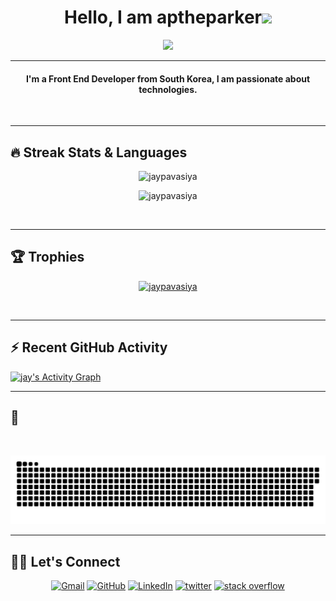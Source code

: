 <h1 align="center">Hello, I am aptheparker<img src="https://media.giphy.com/media/hvRJCLFzcasrR4ia7z/giphy.gif" width="35"></h1>
<p align="center">
  <a href="https://github.com/aptheparker"><img src="https://readme-typing-svg.herokuapp.com?lines=Front+End+Developer;JavaScript%20|%20Node.js%20|%20Java%20Python;Always%20learning%20new%20things&center=true&width=500&height=50"></a>
</p>
<hr/>
<!-- I like to Code. -->

<h4 align="center">
I'm a Front End Developer from South Korea, I am passionate about technologies. <br />
</h4>
<br>
<!--<div align="center">
  <a href="https://open.spotify.com/user/6s6pbtefezpookh8gwnkko15v">
    <img src="https://readme-spotify-tingz.vercel.app/api/now-playing">
  </a>
</div> -->
<hr/> 

## 🔥 Streak Stats & Languages
<p align="center"><img src="https://github-readme-streak-stats.herokuapp.com/?user=jaypavasiya&theme=algolia" alt="jaypavasiya" /></p>
<p align="center"><img src="https://github-readme-stats.vercel.app/api/top-langs/?username=jaypavasiya&theme=algolia&layout=compact" alt="jaypavasiya" /></p>

<br>
<hr/>

## 🏆 Trophies
<p align="center"> <a href="https://github.com/jaypavasiya"><img
      src="https://github-profile-trophy.vercel.app/?username=jaypavasiya&row=1&column=3&theme=algolia" alt="jaypavasiya" /></a>  </p>

<!-- algolia -->
<br>
<hr/>

## ⚡ Recent GitHub Activity
<a href="https://github.com/jaypavasiya"><img alt="jay's Activity Graph" src="https://activity-graph.herokuapp.com/graph?username=jaypavasiya&custom_title=Jay's%20Contribution%20Graph&theme=react-dark" /></a>


<hr/>

## 🐍
  <br>
  <p align="center">
  <img src="https://raw.githubusercontent.com/jaypavasiya/jaypavasiya/output/github-contribution-grid-snake-dark.svg" alt="snake"></center>
</p>

<hr/>

## 🙋‍♀️ Let's Connect
<p align="center">
  <!-- <a href=""><img src="https://img.icons8.com/bubbles/50/000000/web.png" alt="Website"/></a> -->
	<a href="mailto:jaypavasiya7@gmail.com"><img src="https://img.icons8.com/bubbles/50/000000/gmail.png" title='Gmail' alt="Gmail"/></a>
	<a href="https://github.com/jaypavasiya"><img src="https://img.icons8.com/bubbles/50/000000/github.png" title='GitHub' alt="GitHub"/></a>
	<a href="https://in.linkedin.com/in/jay-pavasiya-22520516b"><img src="https://img.icons8.com/bubbles/50/000000/linkedin.png" title='LinkedIn' alt="LinkedIn"/></a>
	<a href="https://twitter.com/jay_pavasiya"><img src="https://img.icons8.com/bubbles/50/000000/twitter-circled.png" title='Twitter' alt="twitter"/></a>
	<a href="https://stackoverflow.com/users/13516564/jay"><img src="https://img.icons8.com/bubbles/50/000000/module.png" title='Stack Overflow' alt="stack overflow"/></a>
	<!-- <a href=""><img src="https://img.icons8.com/bubbles/50/000000/instagram.png" alt="Instagram"/></a>
	<a href=""><img src="https://img.icons8.com/bubbles/50/000000/youtube.png" alt="Youtube"/></a> -->
	
</p>
